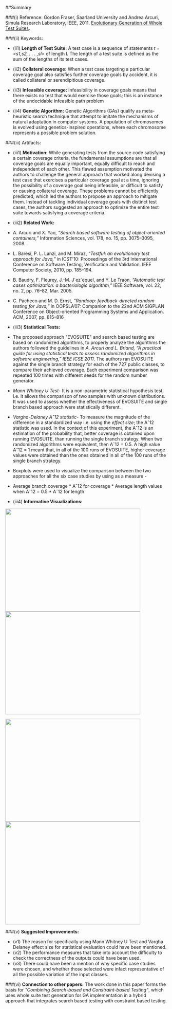 ##Summary

###(i) Reference: Gordon Fraser, Saarland University and Andrea Arcuri, Simula Research Laboratory, IEEE, 2011. [Evolutionary Generation of Whole Test Suites](http://ieeexplore.ieee.org/xpl/login.jsp?tp=&arnumber=6004309&url=http%3A%2F%2Fieeexplore.ieee.org%2Fxpls%2Fabs_all.jsp%3Farnumber%3D6004309). 

###(ii) Keywords:
* (ii1) **Length of Test Suite:** A test case is a sequence of statements _t = <s1,s2, . . . ,sl>_ of length l. The length of a test suite is defined as the sum of the lengths of its test cases.

* (ii2) **Collateral coverage:** When a test case targeting a particular coverage goal also satisfies further coverage goals by accident, it is called collateral or serendipitious coverage.

* (ii3) **Infeasible coverage:** Infeasibility in coverage goals means that there exists no test that would exercise those goals; this is an instance of the undecidable infeasible path problem

* (ii4) **Genetic Algorithm:** Genetic Algorithms (GAs) qualify as meta-heuristic search technique that attempt to imitate the mechanisms of natural adaptation in computer systems. A population of chromosomes is evolved using genetics-inspired operations, where each chromosome represents a possible problem solution.

###(iii) Artifacts:

* (iii1) **Motivation:**  While generating tests from the source code satisfying a certain coverage criteria, the fundamental assumptions are that all coverage goals are equally important, equally difficult to reach and independent of each other. This flawed assumption motivated the authors to challenge the general approach that worked along devising a test case that exercises a particular coverage goal at a time, ignoring the possibility of a coverage goal being infeasible, or difficult to satisfy or causing collateral coverage. These problems cannot be efficiently predicted, which led the authors to propose an approach to mitigate them. Instead of tackling individual coverage goals with distinct test cases, the authors suggested an approach to optimize the entire test suite towards satisfying a coverage criteria.

* (iii2) **Related Work:** 
 * A. Arcuri and X. Yao, _“Search based software testing of object-oriented containers,”_ Information Sciences, vol. 178, no. 15, pp. 3075–3095, 2008.
 * L. Baresi, P. L. Lanzi, and M. Miraz, _“Testful: an evolutionary test approach for Java,”_ in ICST’10: Proceedings of the 3rd International Conference on Software Testing, Verification and Validation. IEEE Computer Society, 2010, pp. 185–194.
 * B. Baudry, F. Fleurey, J.-M. J´ez´equel, and Y. Le Traon, _“Automatic test cases optimization: a bacteriologic algorithm,”_ IEEE Software, vol. 22, no. 2, pp. 76–82, Mar. 2005.
 * C. Pacheco and M. D. Ernst, _“Randoop: feedback-directed random testing for Java,”_ in OOPSLA’07: Companion to the 22nd ACM SIGPLAN Conference on Object-oriented Programming Systems and Application. ACM, 2007, pp. 815–816

* (iii3) **Statistical Tests:** 
 * The proposed approach "EVOSUITE" and search based testing are based on randomized algorithms, to properly analyze the algorithms the authors followed the guidelines in _A. Arcuri and L. Briand, “A practical guide for using statistical tests to assess randomized algorithms in software engineering,” IEEE ICSE 2011_. The authors ran EVOSUITE against the single branch strategy for each of the 727 public classes, to compare their achieved coverage. Each experiment comparison was repeated 100 times with different seeds for the random number generator.
 *  *Mann Whitney U Test*- It is a non-parametric statistical hypothesis test, i.e. it allows the comparison of two samples with unknown distributions. It was used to assess whether the effectiveness of EVOSUITE and single branch based approach were statistically different. 
 *  *Vargha-Delaney Aˆ12 statistic*- To measure the magnitude of the difference in a standardized way i.e. using the _effect size_; the Aˆ12 statistic was used. In the context of this experiment, the Aˆ12 is an estimation of the probability that, better coverage is obtained upon running EVOSUITE, than running the single branch strategy. When two randomized algorithms were equivalent, then Aˆ12 = 0.5. A high value Aˆ12 = 1 meant that, in all of the 100 runs of EVOSUITE, higher coverage values were obtained than the ones obtained in all of the 100 runs of the single branch strategy.
 *  Boxplots were used to visualize the comparison between the two approaches for all the six case studies by using as a measure -
   * Average branch coverage
    * Aˆ12 for coverage
    * Average length values when Aˆ12 = 0.5
    * Aˆ12 for length
   
* (iii4) **Informative Visualizations:**

<img src="https://cloud.githubusercontent.com/assets/7557398/10121569/64383824-64c0-11e5-9aa5-dad53a31a7a2.png" width = "420" height="320"><img src="https://cloud.githubusercontent.com/assets/7557398/10121566/642c239a-64c0-11e5-822d-b8338c8c573c.png" width = "420" height="320">

<img src="https://cloud.githubusercontent.com/assets/7557398/10121567/6436d38a-64c0-11e5-8cf0-cc505fb7fc53.png" width = "420" height="320"><img src="https://cloud.githubusercontent.com/assets/7557398/10121568/6436fe82-64c0-11e5-8cb0-f561c23a24c8.png" width = "420" height="320">
  
###(v) **Suggested Improvements:**
* (v1) The reason for specifically using Mann Whitney U Test and Vargha Delaney effect size for statistical evaluation could have been mentioned.
* (v2) The performance measures that take into account the difficulty to check the correctness of the outputs could have been used.
* (v3) There could have been a mention of why specific case studies were chosen, and whether those selected were infact representative of all the possible variation of the input classes.

###(vi) **Connection to other papers:**
The work done in this paper forms the basis for _"Combining Search-based and Constraint-based Testing"_, which uses whole suite test generation for GA implementation in a hybrid approach that integrates search based testing with constraint based testing.
